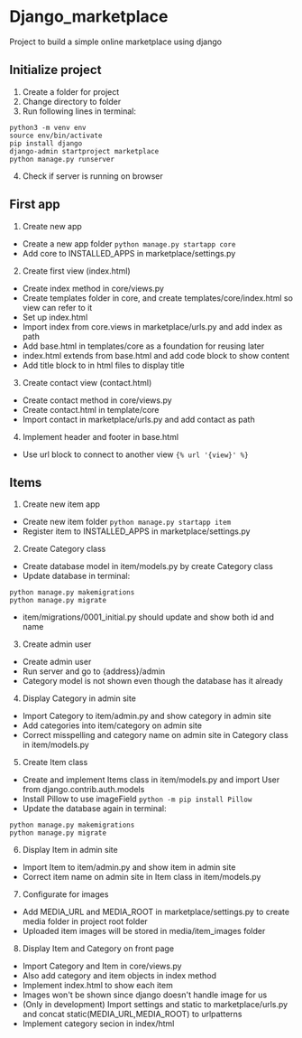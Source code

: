 # Django_marketplace
Project to build a simple online marketplace using django

## Initialize project
1. Create a folder for project
2. Change directory to folder
3. Run following lines in terminal:
```
python3 -m venv env
source env/bin/activate
pip install django
django-admin startproject marketplace
python manage.py runserver
```
4. Check if server is running on browser

## First app
1. Create new app
* Create a new app folder ```python manage.py startapp core```
* Add core to INSTALLED_APPS in marketplace/settings.py
2. Create first view (index.html)
* Create index method in core/views.py
* Create templates folder in core, and create templates/core/index.html so view can refer to it
* Set up index.html
* Import index from core.views in marketplace/urls.py and add index as path
* Add base.html in templates/core as a foundation for reusing later
* index.html extends from base.html and add code block to show content
* Add title block to in html files to display title
3. Create contact view (contact.html)
* Create contact method in core/views.py
* Create contact.html in template/core
* Import contact in marketplace/urls.py and add contact as path
4. Implement header and footer in base.html
* Use url block to connect to another view ```{% url '{view}' %}```

## Items
1. Create new item app
* Create new item folder ```python manage.py startapp item```
* Register item to INSTALLED_APPS in marketplace/settings.py
2. Create Category class
* Create database model in item/models.py by create Category class
* Update database in terminal:
```
python manage.py makemigrations
python manage.py migrate
```
* item/migrations/0001_initial.py should update and show both id and name
3. Create admin user
* Create admin user
* Run server and go to {address}/admin
* Category model is not shown even though the database has it already
4. Display Category in admin site
* Import Category to item/admin.py and show category in admin site
* Add categories into item/category on admin site
* Correct misspelling and category name on admin site in Category class in item/models.py
5. Create Item class
* Create and implement Items class in item/models.py and import User from django.contrib.auth.models
* Install Pillow to use imageField ```python -m pip install Pillow```
* Update the database again in terminal:
```
python manage.py makemigrations
python manage.py migrate
```
6. Display Item in admin site
* Import Item to item/admin.py and show item in admin site
* Correct item name on admin site in Item class in item/models.py
7. Configurate for images
* Add MEDIA_URL and MEDIA_ROOT in marketplace/settings.py to create media folder in project root folder
* Uploaded item images will be stored in media/item_images folder
8. Display Item and Category on front page
* Import Category and Item in core/views.py
* Also add category and item objects in index method
* Implement index.html to show each item
* Images won't be shown since django doesn't handle image for us
* (Only in development) Import settings and static to marketplace/urls.py and concat static(MEDIA_URL,MEDIA_ROOT) to urlpatterns
* Implement category secion in index/html
